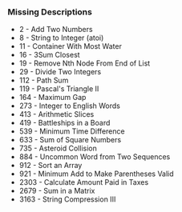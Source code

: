 ### Missing Descriptions

- 2 - Add Two Numbers
- 8 - String to Integer (atoi)
- 11 - Container With Most Water
- 16 - 3Sum Closest
- 19 - Remove Nth Node From End of List
- 29 - Divide Two Integers
- 112 - Path Sum
- 119 - Pascal's Triangle II
- 164 - Maximum Gap
- 273 - Integer to English Words
- 413 - Arithmetic Slices
- 419 - Battleships in a Board
- 539 - Minimum Time Difference
- 633 - Sum of Square Numbers
- 735 - Asteroid Collision
- 884 - Uncommon Word from Two Sequences
- 912 - Sort an Array
- 921 - Minimum Add to Make Parentheses Valid
- 2303 - Calculate Amount Paid in Taxes
- 2679 - Sum in a Matrix
- 3163 - String Compression III
